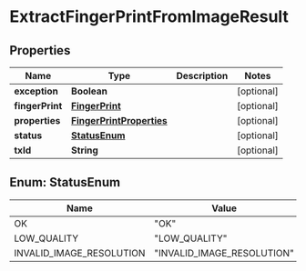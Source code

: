 
# ExtractFingerPrintFromImageResult

## Properties
Name | Type | Description | Notes
------------ | ------------- | ------------- | -------------
**exception** | **Boolean** |  |  [optional]
**fingerPrint** | [**FingerPrint**](FingerPrint.md) |  |  [optional]
**properties** | [**FingerPrintProperties**](FingerPrintProperties.md) |  |  [optional]
**status** | [**StatusEnum**](#StatusEnum) |  |  [optional]
**txId** | **String** |  |  [optional]


<a name="StatusEnum"></a>
## Enum: StatusEnum
Name | Value
---- | -----
OK | &quot;OK&quot;
LOW_QUALITY | &quot;LOW_QUALITY&quot;
INVALID_IMAGE_RESOLUTION | &quot;INVALID_IMAGE_RESOLUTION&quot;



